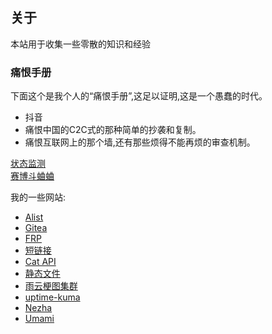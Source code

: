 ## **关于**

本站用于收集一些零散的知识和经验

### 痛恨手册
下面这个是我个人的“痛恨手册”,这足以证明,这是一个愚蠢的时代。   

* 抖音
* 痛恨中国的C2C式的那种简单的抄袭和复制。
* 痛恨互联网上的那个墙,还有那些烦得不能再烦的审查机制。

[状态监测](https://status.mmeiblog.cn/status/website)   
[赛博斗蛐蛐](https://status.linuxcat.top/)   

我的一些网站:
* [Alist](https://newb.mei.lv)
* [Gitea](https://git.mei.lv)
* [FRP](https://frp.linuxcat.top/)
* [短链接](https://u.mei.lv/)
* [Cat API](https://api.mmeiblog.cn/)
* [静态文件](https://static.mmeiblog.cn/)
* [雨云梗图集群](https://pic.mmeiblog.cn/)
* [uptime-kuma](https://status.mei.lv/)
* [Nezha](https://status.linuxcat.top/)
* [Umami](https://umami.mmeiblog.cn/dashboard)